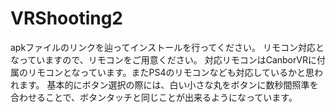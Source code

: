 # VRShooting2
apkファイルのリンクを辿ってインストールを行ってください。
リモコン対応となっていますので、リモコンをご用意ください。
対応リモコンはCanborVRに付属のリモコンとなっています。またPS4のリモコンなども対応しているかと思われます。
基本的にボタン選択の際には、白い小さな丸をボタンに数秒間照準を合わせることで、ボタンタッチと同じことが出来るようになっています。
